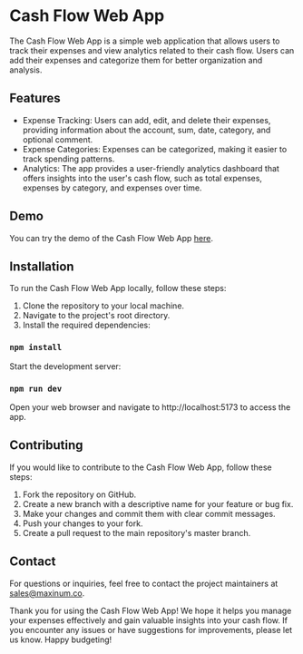 # Cash Flow Web App


The Cash Flow Web App is a simple web application that allows users to track their expenses and view analytics related to their cash flow. Users can add their expenses and categorize them for better organization and analysis.


## Features
- Expense Tracking: Users can add, edit, and delete their expenses, providing information about the account, sum, date, category, and optional comment.
- Expense Categories: Expenses can be categorized, making it easier to track spending patterns.
- Analytics: The app provides a user-friendly analytics dashboard that offers insights into the user's cash flow, such as total expenses, expenses by category, and expenses over time.

## Demo

You can try the demo of the Cash Flow Web App <a href="https://magenta-seahorse-5d49ed.netlify.app/" target="_blank">here</a>.

## Installation
To run the Cash Flow Web App locally, follow these steps:

1. Clone the repository to your local machine.
2. Navigate to the project's root directory.
3. Install the required dependencies:

### `npm install`
Start the development server:
### `npm run dev`
Open your web browser and navigate to http://localhost:5173 to access the app.

## Contributing

If you would like to contribute to the Cash Flow Web App, follow these steps:

1. Fork the repository on GitHub.
2. Create a new branch with a descriptive name for your feature or bug fix.
3. Make your changes and commit them with clear commit messages.
4. Push your changes to your fork.
5. Create a pull request to the main repository's master branch.

## Contact
For questions or inquiries, feel free to contact the project maintainers at sales@maxinum.co.

Thank you for using the Cash Flow Web App! We hope it helps you manage your expenses effectively and gain valuable insights into your cash flow. If you encounter any issues or have suggestions for improvements, please let us know. Happy budgeting!
